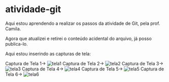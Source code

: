 # atividade-git

Aqui estou aprendendo a realizar os passos da atividade de Git, pela prof. Camila.

Agora que atualizei e retirei o conteúdo acidental do arquivo, já posso publica-lo.

Aqui estou inserindo as capturas de tela:

Captura de Tela 1-> ![tela1](https://github.com/rianmoura/atividade-git/assets/163539263/0b2d8b6f-3911-4c76-9863-82171da23ebe)
Captura de Tela 2-> ![tela2](https://github.com/rianmoura/atividade-git/assets/163539263/2de38765-18f7-4a9a-81ea-713b2deca1d1)
Captura de Tela 3-> ![tela3](https://github.com/rianmoura/atividade-git/assets/163539263/e95dc5b4-b3fc-46b6-b1b5-cc5e6ac16b42)
Captura de Tela 4-> ![tela4](https://github.com/rianmoura/atividade-git/assets/163539263/691d7789-3532-454b-9355-a4984f56ed95)
Captura de Tela 5-> ![tela5](https://github.com/rianmoura/atividade-git/assets/163539263/4e3ac7b0-451b-448f-8dea-d15fd7924738)
Captura de Tela 6-> ![tela6](https://github.com/rianmoura/atividade-git/assets/163539263/d9dd8fce-5108-416c-a2c0-1fc7c6ef23bb)


